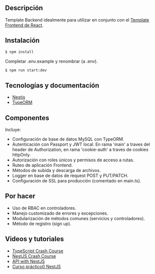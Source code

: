 ## Descripción

Template Backend idealmente para utilizar en conjunto con el [Template Frontend de React](https://github.com/DesarrolloCipo/frontend-template).


## Instalación

```bash
$ npm install
```
Completar .env.example y renombrar (a .env).

```bash
$ npm run start:dev
```


## Tecnologías y documentación

- [Nestjs](https://nestjs.com/)
- [TypeORM](https://typeorm.io/)


## Componentes

Incluye:
- Configuración de base de datos MySQL con TypeORM.
- Autenticación con Passport y JWT local. En rama 'main' a traves del header de Authorization, en rama 'cookie-auth' a traves de cookies httpOnly.
- Autorización con roles únicos y permisos de acceso a rutas.
- Ruteo de aplicación Frontend.
- Métodos de subida y descarga de archivos.
- Logger en base de datos de request POST y PUT/PATCH.
- Configuración de SSL para producción (comentado en main.ts).


## Por hacer

- Uso de RBAC en controladores.
- Manejo customizado de errores y excepciones.
- Modularización de métodos comunes (servicios y controladores).
- Método de registro (sign up).

## Videos y tutoriales
- [TypeScript Crash Course](https://youtu.be/BCg4U1FzODs)
- [NestJS Crash Course](https://youtu.be/wqhNoDE6pb4)
- [API with NestJS](https://wanago.io/courses/api-with-nestjs/)
- [Curso práctico0 NestJS](https://youtu.be/NYoCbihISxw)
